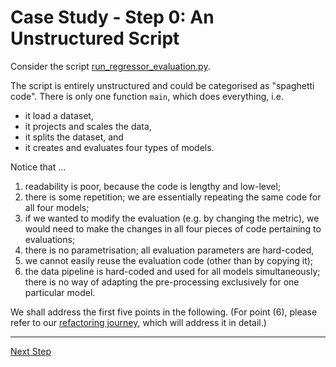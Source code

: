 # Case Study - Step 0: An Unstructured Script

Consider the script [run_regressor_evaluation.py](run_regressor_evaluation.py).

The script is entirely unstructured and could be categorised as "spaghetti code". 
There is only one function `main`, which does everything, i.e.

  * it load a dataset,
  * it projects and scales the data,
  * it splits the dataset, and
  * it creates and evaluates four types of models.

Notice that ...

1. readability is poor, because the code is lengthy and low-level; 
2. there is some repetition; we are essentially repeating the same code for all four models;
3. if we wanted to modify the evaluation (e.g. by changing the metric), we would need to make the changes in all four pieces of code pertaining to evaluations;
4. there is no parametrisation; all evaluation parameters are hard-coded,  
5. we cannot easily reuse the evaluation code (other than by copying it);
6. the data pipeline is hard-coded and used for all models simultaneously; there is no way of adapting the pre-processing exclusively for one particular model. 

We shall address the first five points in the following.
(For point (6), please refer to our [refactoring journey](../../refactoring-journey/README.md), which will address it in detail.)

<hr>

[Next Step](../02b-case-study-1-function-extraction/README.md)